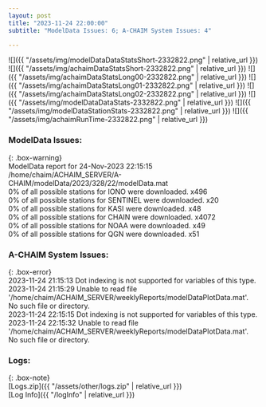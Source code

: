 ```yaml
---
layout: post
title: "2023-11-24 22:00:00"
subtitle: "ModelData Issues: 6; A-CHAIM System Issues: 4"

---
```


![]({{ "/assets/img/modelDataDataStatsShort-2332822.png" | relative_url }})
![]({{ "/assets/img/achaimDataStatsShort-2332822.png" | relative_url }})
![]({{ "/assets/img/achaimDataStatsLong00-2332822.png" | relative_url }})
![]({{ "/assets/img/achaimDataStatsLong01-2332822.png" | relative_url }})
![]({{ "/assets/img/achaimDataStatsLong02-2332822.png" | relative_url }})
![]({{ "/assets/img/modelDataDataStats-2332822.png" | relative_url }})
![]({{ "/assets/img/modelDataStationStats-2332822.png" | relative_url }})
![]({{ "/assets/img/achaimRunTime-2332822.png" | relative_url }})


### ModelData Issues:  
  
{: .box-warning}  
 ModelData report for 24-Nov-2023 22:15:15   
 /home/chaim/ACHAIM_SERVER/A-CHAIM/modelData/2023/328/22/modelData.mat   
 0% of all possible stations for IONO were downloaded. x496   
 0% of all possible stations for SENTINEL were downloaded. x20   
 0% of all possible stations for KASI were downloaded. x48   
 0% of all possible stations for CHAIN were downloaded. x4072   
 0% of all possible stations for NOAA were downloaded. x49   
 0% of all possible stations for QGN were downloaded. x51   
  
### A-CHAIM System Issues:  
  
{: .box-error}  
2023-11-24 21:15:13 Dot indexing is not supported for variables of this type.  
2023-11-24 21:15:29 Unable to read file '/home/chaim/ACHAIM_SERVER/weeklyReports/modelDataPlotData.mat'. No such file or directory.  
2023-11-24 22:15:15 Dot indexing is not supported for variables of this type.  
2023-11-24 22:15:32 Unable to read file '/home/chaim/ACHAIM_SERVER/weeklyReports/modelDataPlotData.mat'. No such file or directory.  

### Logs:  
  
{: .box-note}  
[Logs.zip]({{ "/assets/other/logs.zip" | relative_url }})  
[Log Info]({{ "/logInfo" | relative_url }})  
